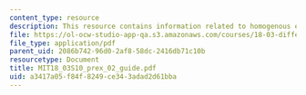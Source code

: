```yaml
---
content_type: resource
description: This resource contains information related to homogenous equations.
file: https://ol-ocw-studio-app-qa.s3.amazonaws.com/courses/18-03-differential-equations-spring-2010/a3417a05f84f8249ce343adad2d61bba_MIT18_03S10_prex_02_guide.pdf
file_type: application/pdf
parent_uid: 2086b742-96d0-2af8-58dc-2416db71c10b
resourcetype: Document
title: MIT18_03S10_prex_02_guide.pdf
uid: a3417a05-f84f-8249-ce34-3adad2d61bba
---
```

